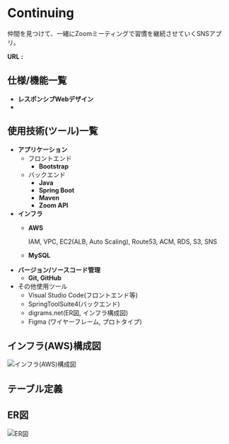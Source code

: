 # Continuing
仲間を見つけて、一緒にZoomミーティングで習慣を継続させていくSNSアプリ。

**URL :** 


## 仕様/機能一覧
- **レスポンシブWebデザイン**
- 

## 使用技術(ツール)一覧
- **アプリケーション**
    - フロントエンド
        - **Bootstrap**
    - バックエンド
        - **Java**
        - **Spring Boot**
        - **Maven**
        - **Zoom API**
- **インフラ**
    - **AWS**

        IAM, VPC, EC2(ALB, Auto Scaling), Route53, ACM, RDS, S3, SNS
    - **MySQL**
- **バージョン/ソースコード管理**
    - **Git, GitHub**
- その他使用ツール
  - Visual Studio Code(フロントエンド等)
  - SpringToolSuite4(バックエンド)
  - digrams.net(ER図, インフラ構成図)
  - Figma (ワイヤーフレーム, プロトタイプ)


## インフラ(AWS)構成図
![インフラ(AWS)構成図]()


## テーブル定義


## ER図
![ER図]()


##


